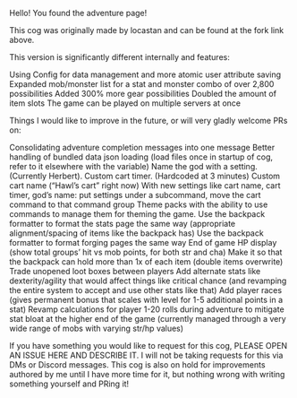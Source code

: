 Hello! You found the adventure page!

This cog was originally made by locastan and can be found at the fork link above.


This version is significantly different internally and features:

Using Config for data management and more atomic user attribute saving
Expanded mob/monster list for a stat and monster combo of over 2,800 possibilities
Added 300% more gear possibilities
Doubled the amount of item slots
The game can be played on multiple servers at once


Things I would like to improve in the future, or will very gladly welcome PRs on:

Consolidating adventure completion messages into one message
Better handling of bundled data json loading (load files once in startup of cog, refer to it elsewhere with the variable)
Name the god with a setting. (Currently Herbert).
Custom cart timer. (Hardcoded at 3 minutes)
Custom cart name (“Hawl’s cart” right now)
With new settings like cart name, cart timer, god’s name: put settings under a subcommand, move the cart command to that command group
Theme packs with the ability to use commands to manage them for theming the game.
Use the backpack formatter to format the stats page the same way (appropriate alignment/spacing of items like the backpack has)
Use the backpack formatter to format forging pages the same way
End of game HP display (show total groups’ hit vs mob points, for both str and cha)
Make it so that the backpack can hold more than 1x of each item (double items overwrite)
Trade unopened loot boxes between players
Add alternate stats like dexterity/agility that would affect things like critical chance (and revamping the entire system to accept and use other stats like that)
Add player races (gives permanent bonus that scales with level for 1-5 additional points in a stat)
Revamp calculations for player 1-20 rolls during adventure to mitigate stat bloat at the higher end of the game (currently managed through a very wide range of mobs with varying str/hp values)

If you have something you would like to request for this cog, PLEASE OPEN AN ISSUE HERE AND DESCRIBE IT. I will not be taking requests for this via DMs or Discord messages. This cog is also on hold for improvements authored by me until I have more time for it, but nothing wrong with writing something yourself and PRing it!
